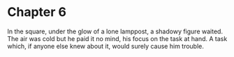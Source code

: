 # Chapter 6
In the square, under the glow of a lone lamppost, a shadowy figure waited.
The air was cold but he paid it no mind, his focus on the task at hand.
A task which, if anyone else knew about it, would surely cause him trouble.
